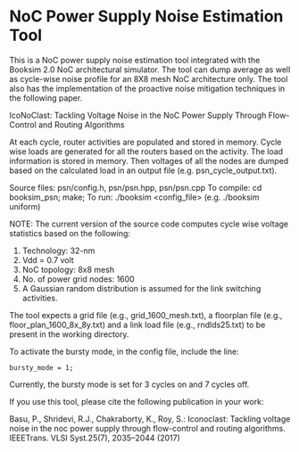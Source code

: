 # NoC Power Supply Noise Estimation Tool

This is a NoC power supply noise estimation tool integrated with the Booksim 2.0
NoC architectural simulator. The tool can dump average as well as cycle-wise
noise profile for an 8X8 mesh NoC architecture only. The tool also has the
implementation of the proactive noise mitigation techniques in the following paper.

IcoNoClast: Tackling Voltage Noise in the NoC Power Supply Through Flow-Control and Routing Algorithms

At each cycle, router activities are populated and stored in memory. Cycle wise loads
are generated for all the routers based on the activity. The load information is stored 
in memory. Then voltages of all the nodes are dumped based on the calculated load in an 
output file (e.g. psn_cycle_output.txt).

Source files: psn/config.h, psn/psn.hpp, psn/psn.cpp
To compile: cd booksim_psn; make;
To run: ./booksim <config_file> (e.g. ./booksim uniform)

NOTE: 
The current version of the source code computes cycle wise voltage statistics based on the following:
1. Technology: 32-nm
2. Vdd = 0.7 volt
3. NoC topology: 8x8 mesh
4. No. of power grid nodes: 1600
5. A Gaussian random distribution is assumed for the link switching activities. 

The tool expects a grid file (e.g., grid_1600_mesh.txt), a floorplan file (e.g., floor_plan_1600_8x_8y.txt) and 
a link load file (e.g., rndlds25.txt) to be present in the working directory.

To activate the bursty mode, in the config file, include the line:
```
bursty_mode = 1;
```
Currently, the bursty mode is set for 3 cycles on and 7 cycles off.

If you use this tool, please cite the following publication in your work:

Basu, P., Shridevi, R.J., Chakraborty, K., Roy, S.: Iconoclast: Tackling 
voltage noise in the noc power supply through flow-control and routing algorithms. 
IEEETrans. VLSI Syst.25(7), 2035–2044 (2017)
